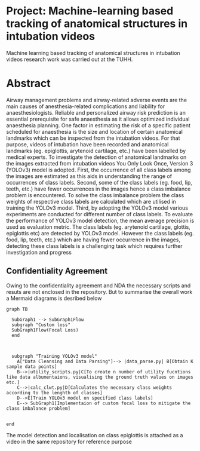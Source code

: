 # Project: Machine-learning based tracking of anatomical structures in intubation videos
Machine learning based tracking of anatomical structures in intubation videos research work was carried out at the TUHH. 

# Abstract
Airway management problems and airway-related adverse events are the main causes
of anesthesia-related complications and liability for anaesthesiologists. Reliable and
personalized airway risk prediction is an essential prerequisite for safe anaesthesia as it
allows optimized individual anaesthesia planning. One factor in estimating the risk of a
specific patient scheduled for anaesthesia is the size and location of certain anatomical
landmarks which can be inspected from the intubation videos. For that purpose, videos
of intubation have been recorded and anatomical landmarks (eg. epiglottis, arytenoid
cartilage, etc.) have been labelled by medical experts. To investigate the detection of
anatomical landmarks on the images extracted from intubation videos You Only Look
Once, Version 3 (YOLOv3) model is adopted. First, the occurrence of all class labels
among the images are estimated as this aids in understanding the range of occurrences
of class labels. Second, some of the class labels (eg. food, lip, teeth, etc.) have fewer
occurrences in the images hence a class imbalance problem is encountered. To solve the
class imbalance problem the class weights of respective class labels are calculated which
are utilised in training the YOLOv3 model. Third, by adopting the YOLOv3 model
various experiments are conducted for different number of class labels. To evaluate
the performance of YOLOv3 model detection, the mean average precision is used as
evaluation metric. The class labels (eg. arytenoid cartilage, glottis, epiglottis etc) are
detected by YOLOv3 model. However the class labels (eg. food, lip, teeth, etc.) which
are having fewer occurrence in the images, detecting these class labels is a challenging
task which requires further investigation and progress

## Confidentiality Agreement
Owing to the confidentiality agreement and NDA the necessary scripts and resuts are not enclosed in the repository. But to summarise the overall work a Mermaid diagrams is desribed below

<div class="center">

```mermaid
graph TB

  SubGraph1 --> SubGraph1Flow
  subgraph "Custom loss"
  SubGraph1Flow(Focal Loss)
  end

  

  subgraph "Training YOLOv3 model"
    A["Data Cleansing and Data Parsing"]--> |data_parse.py| B[Obtain K sample data points]
    B-->|utility_scripts.py|C[To create n number of utility fucntions like data albumentaions, visualising the ground truth values on images etc.]
    C-->|calc_clwt.py|D[Calculates the necessary class weights according to the lenghth of classes]
    D-->E[Train YOLOv3 model on specified class labels]
    E--> SubGraph1[Implementaion of custom focal loss to mitigate the class imbalance problem]

    
end
```

</div>


The model detection and localisation on class epiglottis is attached  as a video in the same repository for reference purpose







